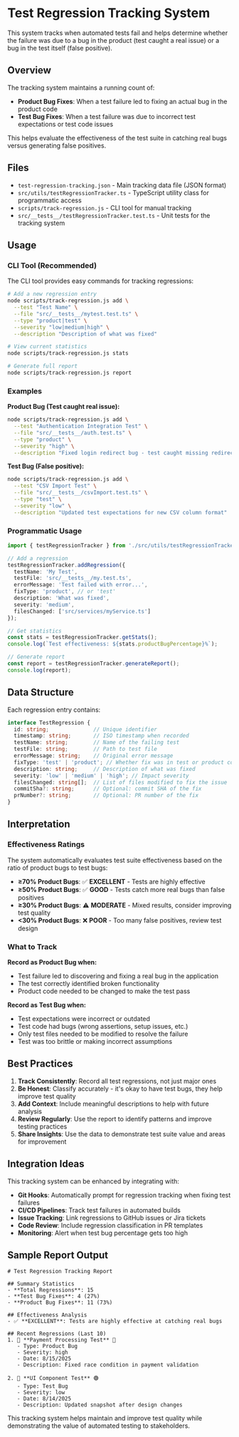 # Test Regression Tracking System

This system tracks when automated tests fail and helps determine whether the failure was due to a bug in the product (test caught a real issue) or a bug in the test itself (false positive).

## Overview

The tracking system maintains a running count of:
- **Product Bug Fixes**: When a test failure led to fixing an actual bug in the product code
- **Test Bug Fixes**: When a test failure was due to incorrect test expectations or test code issues

This helps evaluate the effectiveness of the test suite in catching real bugs versus generating false positives.

## Files

- `test-regression-tracking.json` - Main tracking data file (JSON format)
- `src/utils/testRegressionTracker.ts` - TypeScript utility class for programmatic access
- `scripts/track-regression.js` - CLI tool for manual tracking
- `src/__tests__/testRegressionTracker.test.ts` - Unit tests for the tracking system

## Usage

### CLI Tool (Recommended)

The CLI tool provides easy commands for tracking regressions:

```bash
# Add a new regression entry
node scripts/track-regression.js add \
  --test "Test Name" \
  --file "src/__tests__/mytest.test.ts" \
  --type "product|test" \
  --severity "low|medium|high" \
  --description "Description of what was fixed"

# View current statistics
node scripts/track-regression.js stats

# Generate full report
node scripts/track-regression.js report
```

### Examples

**Product Bug (Test caught real issue):**
```bash
node scripts/track-regression.js add \
  --test "Authentication Integration Test" \
  --file "src/__tests__/auth.test.ts" \
  --type "product" \
  --severity "high" \
  --description "Fixed login redirect bug - test caught missing redirect URL"
```

**Test Bug (False positive):**
```bash
node scripts/track-regression.js add \
  --test "CSV Import Test" \
  --file "src/__tests__/csvImport.test.ts" \
  --type "test" \
  --severity "low" \
  --description "Updated test expectations for new CSV column format"
```

### Programmatic Usage

```typescript
import { testRegressionTracker } from './src/utils/testRegressionTracker';

// Add a regression
testRegressionTracker.addRegression({
  testName: 'My Test',
  testFile: 'src/__tests__/my.test.ts',
  errorMessage: 'Test failed with error...',
  fixType: 'product', // or 'test'
  description: 'What was fixed',
  severity: 'medium',
  filesChanged: ['src/services/myService.ts']
});

// Get statistics
const stats = testRegressionTracker.getStats();
console.log(`Test effectiveness: ${stats.productBugPercentage}%`);

// Generate report
const report = testRegressionTracker.generateReport();
console.log(report);
```

## Data Structure

Each regression entry contains:

```typescript
interface TestRegression {
  id: string;              // Unique identifier
  timestamp: string;       // ISO timestamp when recorded
  testName: string;        // Name of the failing test
  testFile: string;        // Path to test file
  errorMessage: string;    // Original error message
  fixType: 'test' | 'product'; // Whether fix was in test or product code
  description: string;     // Description of what was fixed
  severity: 'low' | 'medium' | 'high'; // Impact severity
  filesChanged: string[];  // List of files modified to fix the issue
  commitSha?: string;      // Optional: commit SHA of the fix
  prNumber?: string;       // Optional: PR number of the fix
}
```

## Interpretation

### Effectiveness Ratings

The system automatically evaluates test suite effectiveness based on the ratio of product bugs to test bugs:

- **≥70% Product Bugs**: ✅ **EXCELLENT** - Tests are highly effective
- **≥50% Product Bugs**: ✅ **GOOD** - Tests catch more real bugs than false positives  
- **≥30% Product Bugs**: ⚠️ **MODERATE** - Mixed results, consider improving test quality
- **<30% Product Bugs**: ❌ **POOR** - Too many false positives, review test design

### What to Track

**Record as Product Bug when:**
- Test failure led to discovering and fixing a real bug in the application
- The test correctly identified broken functionality
- Product code needed to be changed to make the test pass

**Record as Test Bug when:**
- Test expectations were incorrect or outdated
- Test code had bugs (wrong assertions, setup issues, etc.)
- Only test files needed to be modified to resolve the failure
- Test was too brittle or making incorrect assumptions

## Best Practices

1. **Track Consistently**: Record all test regressions, not just major ones
2. **Be Honest**: Classify accurately - it's okay to have test bugs, they help improve test quality
3. **Add Context**: Include meaningful descriptions to help with future analysis
4. **Review Regularly**: Use the report to identify patterns and improve testing practices
5. **Share Insights**: Use the data to demonstrate test suite value and areas for improvement

## Integration Ideas

This tracking system can be enhanced by integrating with:

- **Git Hooks**: Automatically prompt for regression tracking when fixing test failures
- **CI/CD Pipelines**: Track test failures in automated builds
- **Issue Tracking**: Link regressions to GitHub issues or Jira tickets
- **Code Review**: Include regression classification in PR templates
- **Monitoring**: Alert when test bug percentage gets too high

## Sample Report Output

```
# Test Regression Tracking Report

## Summary Statistics
- **Total Regressions**: 15
- **Test Bug Fixes**: 4 (27%)
- **Product Bug Fixes**: 11 (73%)

## Effectiveness Analysis
- ✅ **EXCELLENT**: Tests are highly effective at catching real bugs

## Recent Regressions (Last 10)
1. 🐛 **Payment Processing Test** 🔴
   - Type: Product Bug
   - Severity: high
   - Date: 8/15/2025
   - Description: Fixed race condition in payment validation
   
2. 🔧 **UI Component Test** 🟢
   - Type: Test Bug
   - Severity: low
   - Date: 8/14/2025
   - Description: Updated snapshot after design changes
```

This tracking system helps maintain and improve test quality while demonstrating the value of automated testing to stakeholders.